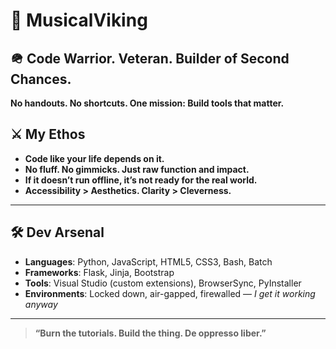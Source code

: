 ﻿# 👋 MusicalViking

## 🪖 Code Warrior. Veteran. Builder of Second Chances.

**No handouts. No shortcuts. One mission: Build tools that matter.**
## ⚔️ My Ethos

- **Code like your life depends on it.**
- **No fluff. No gimmicks. Just raw function and impact.**
- **If it doesn’t run offline, it’s not ready for the real world.**
- **Accessibility > Aesthetics. Clarity > Cleverness.**

---

## 🛠 Dev Arsenal

- **Languages**: Python, JavaScript, HTML5, CSS3, Bash, Batch
- **Frameworks**: Flask, Jinja, Bootstrap
- **Tools**: Visual Studio (custom extensions), BrowserSync, PyInstaller
- **Environments**: Locked down, air-gapped, firewalled — *I get it working anyway*

---


> **“Burn the tutorials. Build the thing. De oppresso liber.”**

